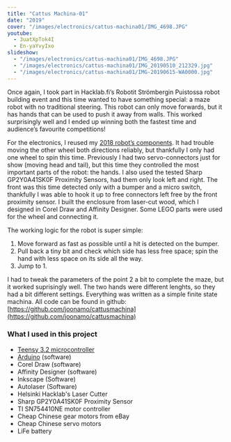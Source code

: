 ```yaml
---
title: "Cattus Machina-01"
date: "2019"
cover: "/images/electronics/cattus-machina01/IMG_4698.JPG"
youtube:
  - 3uatXpTok4I
  - En-yaYvyIxo
slideshow:
  - "/images/electronics/cattus-machina01/IMG_4698.JPG"
  - "/images/electronics/cattus-machina01/IMG_20190510_212329.jpg"
  - "/images/electronics/cattus-machina01/IMG-20190615-WA0000.jpg"
---
```


Once again, I took part in Hacklab.fi’s Robotit Strömbergin Puistossa robot building event and this time wanted to have something special: a maze robot with no traditional steering. This robot can only move forwards, but it has hands that can be used to push it away from walls. This worked surprisingly well and I ended up winning both the fastest time and audience’s favourite competitions!

For the electronics, I reused my [2018 robot’s components](/electronics/maze-robot-2018). It had trouble moving the other wheel both directions reliably, but thankfully I only had one wheel to spin this time. Previously I had two servo-connectors just for show (moving head and tail), but this time they controlled the most important parts of the robot: the hands. I also used the tested Sharp GP2Y0A41SK0F Proximity Sensors, had them only look left and right. The front was this time detected only with a bumper and a micro switch, thankfully I was able to hook it up to free connectors left free by the front proximity sensor. I built the enclosure from laser-cut wood, which I designed in Corel Draw and Affinity Designer. Some LEGO parts were used for the wheel and connecting it.

The working logic for the robot is super simple:

1. Move forward as fast as possible until a hit is detected on the bumper.
2. Pull back a tiny bit and check which side has less free space; spin the hand with less space on its side all the way.
3. Jump to 1.
    

I had to tweak the parameters of the point 2 a bit to complete the maze, but it worked suprisingly well. The two hands were different lenghts, so they had a bit different settings. Everything was written as a simple finite state machina. All code can be found in github: [https://github.com/joonamo/cattusmachina](https://github.com/joonamo/cattusmachina)

### What I used in this project

- [Teensy 3.2 microcontroller](https://www.pjrc.com/store/teensy32.html)
- [Arduino](https://www.arduino.cc/) (software)
- Corel Draw (software)
- Affinity Designer (software)
- Inkscape (Software)
- Autolaser (Software)
- Helsinki Hacklab's Laser Cutter
- Sharp GP2Y0A41SK0F Proximity Sensor
- TI SN754410NE motor controller
- Cheap Chinese gear motors from eBay
- Cheap Chinese servo motors
- LiFe battery
